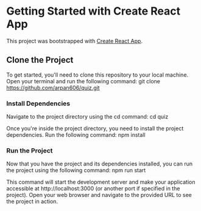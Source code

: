 # Getting Started with Create React App

This project was bootstrapped with [Create React App](https://github.com/facebook/create-react-app).

## Clone the Project

To get started, you'll need to clone this repository to your local machine. Open your terminal and run the following command:
git clone https://github.com/arpan606/quiz.git

### Install Dependencies

Navigate to the project directory using the cd command:
cd quiz

Once you're inside the project directory, you need to install the project dependencies. Run the following command:
npm install

### Run the Project

Now that you have the project and its dependencies installed, you can run the project using the following command:
npm run start

This command will start the development server and make your application accessible at http://localhost:3000 (or another port if specified in the project).
Open your web browser and navigate to the provided URL to see the project in action.
